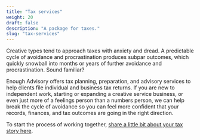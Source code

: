 ```yaml
---
title: "Tax services"
weight: 20
draft: false
description: "A package for taxes."
slug: "tax-services"
---
```


Creative types tend to approach taxes with anxiety and dread. A predictable cycle of avoidance and procrastination produces subpar outcomes, which quickly snowball into months or years of further avoidance and procrastination. Sound familiar?

Enough Advisory offers tax planning, preparation, and advisory services to help clients file individual and business tax returns. If you are new to independent work, starting or expanding a creative service business, or even just more of a feelings person than a numbers person, we can help break the cycle of avoidance so you can feel more confident that your records, finances, and tax outcomes are going in the right direction.

To start the process of working together, [share a little bit about your tax story here](https://www.selfemployedfaq.com/consulting).